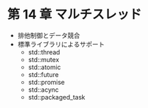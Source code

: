# 第 14 章 マルチスレッド
* 排他制御とデータ競合
* 標準ライブラリによるサポート 
    * std::thread
    * std::mutex
    * std::atomic
    * std::future
    * std::promise
    * std::acync
    * std::packaged_task